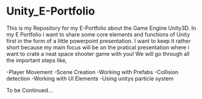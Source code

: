 # Unity_E-Portfolio
This is my Repository for my E-Portfolio about the Game Engine Unity3D.
In my E Portfolio i want to share some core elements and functions of Unity first in the form of a little powerpoint
presentation. I want to keep it rather short because my main focus will be on the pratical presentation where i want
to crate a neat space shooter game with you! We will go through all the important steps like,

  -Player Movement
  -Scene Creation
  -Working with Prefabs
  -Collision detection
  -Working with UI Elements
  -Using unitys particle system
  


To be Continued...
